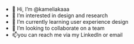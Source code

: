 - 👋 Hi, I’m @kameliakaaa
- 👀 I’m interested in design and research
- 🌱 I’m currently learning user experience design
- 💞️ I’m looking to collaborate on a team
- 📫you can reach me via my LinkedIn or email

<!---
kameliakaaa/kameliakaaa is a ✨ special ✨ repository because its `README.md` (this file) appears on your GitHub profile.
You can click the Preview link to take a look at your changes.
--->
